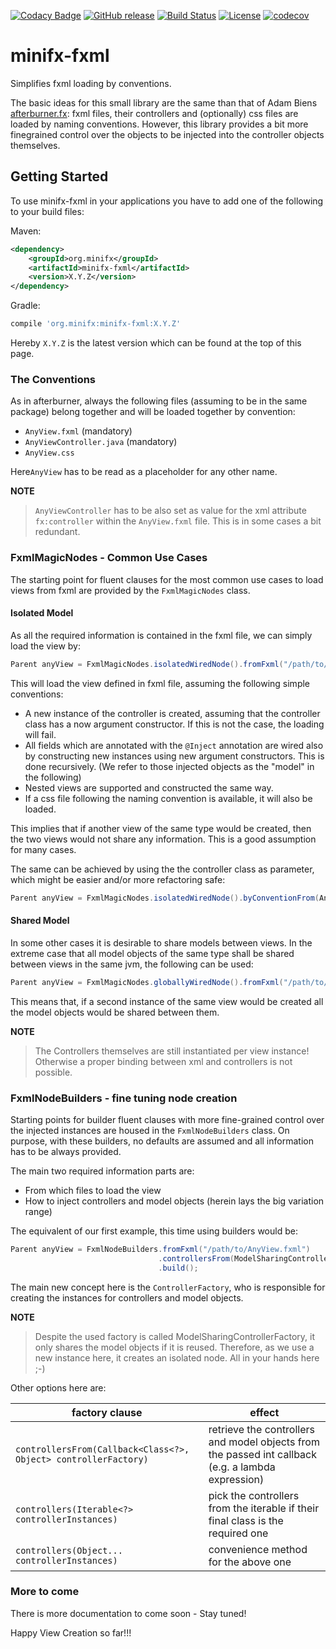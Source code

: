 [![Codacy Badge](https://api.codacy.com/project/badge/Grade/658f3b48e0e14020b6ab5424c56f271b)](https://app.codacy.com/app/minifx-developers/minifx-fxml?utm_source=github.com&utm_medium=referral&utm_content=minifx/minifx-fxml&utm_campaign=Badge_Grade_Dashboard)
[![GitHub release](https://img.shields.io/github/release/minifx/minifx-fxml.svg)](https://github.com/minifx/minifx-fxml/releases/)
[![Build Status](https://travis-ci.com/minifx/minifx-fxml.svg?branch=master)](https://travis-ci.com/minifx/minifx-fxml)
[![License](https://img.shields.io/github/license/minifx/minifx-fxml.svg)](https://opensource.org/licenses/Apache-2.0) 
[![codecov](https://codecov.io/gh/minifx/minifx-fxml/branch/master/graph/badge.svg)](https://codecov.io/gh/minifx/minifx-fxml)


# minifx-fxml
Simplifies fxml loading by conventions.

The basic ideas for this small library are the same than that of Adam Biens 
[afterburner.fx](https://github.com/AdamBien/afterburner.fx): fxml files, their controllers and (optionally) css files
are loaded by naming conventions. However, this library provides a bit more finegrained control over the objects 
to be injected into the controller objects themselves.

## Getting Started

To use minifx-fxml in your applications you have to add one of the following to your build files:

Maven:
```xml
<dependency>
    <groupId>org.minifx</groupId>
    <artifactId>minifx-fxml</artifactId>
    <version>X.Y.Z</version>
</dependency>
```

Gradle:
```groovy
compile 'org.minifx:minifx-fxml:X.Y.Z'
```

Hereby ```X.Y.Z``` is the latest version which can be found at the top of this page.
 
### The Conventions

As in afterburner, always the following files (assuming to be in the same package) belong together and will be loaded 
together by convention:   

* ```AnyView.fxml``` (mandatory)
* ```AnyViewController.java``` (mandatory)
* ```AnyView.css```

Here```AnyView``` has to be read as a placeholder for any other name.

__NOTE__
> ```AnyViewController``` has to be also set as value for the xml attribute ```fx:controller``` within the 
```AnyView.fxml``` file. This is in some cases a bit redundant.

### FxmlMagicNodes - Common Use Cases

The starting point for fluent clauses for the most common use cases to load views from fxml 
are provided by the ```FxmlMagicNodes``` class.


#### Isolated Model
 
As all the required information is contained in the fxml file, we can simply load the view by:

```java
Parent anyView = FxmlMagicNodes.isolatedWiredNode().fromFxml("/path/to/AnyView.fxml");
``` 

This will load the view defined in fxml file, assuming the following simple conventions:

* A new instance of the controller is created, assuming that the controller class has a now argument constructor. 
If this is not the case, the loading will fail.
* All fields which are annotated with the ```@Inject``` annotation are wired also by constructing new instances 
using new argument constructors. This is done recursively. (We refer to those injected objects as the "model" in the following)
* Nested views are supported and constructed the same way.
* If a css file following the naming convention is available, it will also be loaded.

This implies that if another view of the same type would be created, then the two views would not share any information. 
This is a good assumption for many cases.

The same can be achieved by using the the controller class as parameter, which might be easier and/or more refactoring safe:

```java
Parent anyView = FxmlMagicNodes.isolatedWiredNode().byConventionFrom(AnyViewController.class);
``` 

#### Shared Model

In some other cases it is desirable to share models between views. In the extreme case that all model objects of the 
same type shall be shared between views in the same jvm, the following can be used:

```java
Parent anyView = FxmlMagicNodes.globallyWiredNode().fromFxml("/path/to/AnyView.fxml");
``` 

This means that, if a second instance of the same view would be created all the model objects would be shared between them. 

__NOTE__
> The Controllers themselves are still instantiated per view instance! Otherwise a proper binding between xml and 
controllers is not possible.


### FxmlNodeBuilders - fine tuning node creation

Starting points for builder fluent clauses with more fine-grained control over the injected instances 
are housed in the ```FxmlNodeBuilders``` class. On purpose, with these builders, no defaults are assumed and all 
information has to be always provided.
 
The main two required information parts are:

* From which files to load the view
* How to inject controllers and model objects (herein lays the big variation range)

The equivalent of our first example, this time using builders would be:

```java
Parent anyView = FxmlNodeBuilders.fromFxml("/path/to/AnyView.fxml")
                                 .controllersFrom(ModelSharingControllerFactory.newDefault())
                                 .build();
```

The main new concept here is the ```ControllerFactory```, who is responsible for creating the instances for controllers 
and model objects. 

__NOTE__
> Despite the used factory is called ModelSharingControllerFactory, it only shares the model objects if it is reused.
Therefore, as we use a new instance here, it creates an isolated node. All in your hands here ;-)

Other options here are:

| factory clause | effect |
| ---------------| -------|
| ```controllersFrom(Callback<Class<?>, Object> controllerFactory)``` | retrieve the controllers and model objects from the passed int callback (e.g. a lambda expression)
| ```controllers(Iterable<?> controllerInstances)``` | pick the controllers from the iterable if their final class is the required one |
| ```controllers(Object... controllerInstances)``` | convenience method for the above one

 
 ### More to come
 
 There is more documentation to come soon - Stay tuned!
  
  Happy View Creation so far!!!